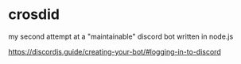 # crosdid
my second attempt at a "maintainable" discord bot written in node.js

https://discordjs.guide/creating-your-bot/#logging-in-to-discord
